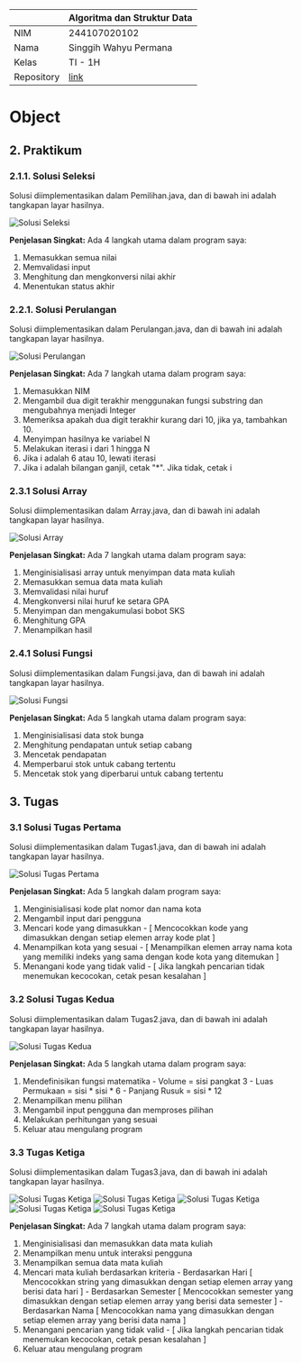 |  | Algoritma dan Struktur Data |
|--|--|
| NIM |  244107020102|
| Nama |  Singgih Wahyu Permana |
| Kelas | TI - 1H |
| Repository | [link](https://github.com/eeswepe/AlgoDS) |

# Object

## 2. Praktikum

### 2.1.1. Solusi Seleksi

Solusi diimplementasikan dalam Pemilihan.java, dan di bawah ini adalah tangkapan layar hasilnya.

![Solusi Seleksi](./img/Pemilihan.png)

**Penjelasan Singkat:** Ada 4 langkah utama dalam program saya:
1. Memasukkan semua nilai
2. Memvalidasi input
3. Menghitung dan mengkonversi nilai akhir
4. Menentukan status akhir

### 2.2.1. Solusi Perulangan
Solusi diimplementasikan dalam Perulangan.java, dan di bawah ini adalah tangkapan layar hasilnya.

![Solusi Perulangan](./img/Perulangan.png) 

**Penjelasan Singkat:** Ada 7 langkah utama dalam program saya:
1. Memasukkan NIM
2. Mengambil dua digit terakhir menggunakan fungsi substring dan mengubahnya menjadi Integer
3. Memeriksa apakah dua digit terakhir kurang dari 10, jika ya, tambahkan 10. 
4. Menyimpan hasilnya ke variabel N
5. Melakukan iterasi i dari 1 hingga N
6. Jika i adalah 6 atau 10, lewati iterasi
7. Jika i adalah bilangan ganjil, cetak "*". Jika tidak, cetak i

### 2.3.1 Solusi Array

Solusi diimplementasikan dalam Array.java, dan di bawah ini adalah tangkapan layar hasilnya.

![Solusi Array](./img/Array.png) 

**Penjelasan Singkat:** Ada 7 langkah utama dalam program saya:
1. Menginisialisasi array untuk menyimpan data mata kuliah
2. Memasukkan semua data mata kuliah
3. Memvalidasi nilai huruf
4. Mengkonversi nilai huruf ke setara GPA
5. Menyimpan dan mengakumulasi bobot SKS
6. Menghitung GPA
7. Menampilkan hasil

### 2.4.1 Solusi Fungsi

Solusi diimplementasikan dalam Fungsi.java, dan di bawah ini adalah tangkapan layar hasilnya.

![Solusi Fungsi](./img/Fungsi.png) 

**Penjelasan Singkat:** Ada 5 langkah utama dalam program saya:
1. Menginisialisasi data stok bunga
2. Menghitung pendapatan untuk setiap cabang
3. Mencetak pendapatan
4. Memperbarui stok untuk cabang tertentu
5. Mencetak stok yang diperbarui untuk cabang tertentu

## 3. Tugas 

### 3.1 Solusi Tugas Pertama
Solusi diimplementasikan dalam Tugas1.java, dan di bawah ini adalah tangkapan layar hasilnya.

![Solusi Tugas Pertama](./img/Tugas1.png) 

**Penjelasan Singkat:** Ada 5 langkah dalam program saya:
1. Menginisialisasi kode plat nomor dan nama kota
2. Mengambil input dari pengguna
3. Mencari kode yang dimasukkan
\- [ Mencocokkan kode yang dimasukkan dengan setiap elemen array kode plat ]
5. Menampilkan kota yang sesuai
\- [ Menampilkan elemen array nama kota yang memiliki indeks yang sama dengan kode kota yang ditemukan ]
7. Menangani kode yang tidak valid
\- [ Jika langkah pencarian tidak menemukan kecocokan, cetak pesan kesalahan ]

### 3.2 Solusi Tugas Kedua
Solusi diimplementasikan dalam Tugas2.java, dan di bawah ini adalah tangkapan layar hasilnya.

![Solusi Tugas Kedua](./img/Tugas2.png) 

**Penjelasan Singkat:** Ada 5 langkah utama dalam program saya:
1. Mendefinisikan fungsi matematika
\- Volume = sisi pangkat 3
\- Luas Permukaan = sisi * sisi * 6
\- Panjang Rusuk = sisi * 12
3. Menampilkan menu pilihan
4. Mengambil input pengguna dan memproses pilihan
5. Melakukan perhitungan yang sesuai
6. Keluar atau mengulang program

### 3.3 Tugas Ketiga
Solusi diimplementasikan dalam Tugas3.java, dan di bawah ini adalah tangkapan layar hasilnya.

![Solusi Tugas Ketiga](./img/Tugas3_input.png)
![Solusi Tugas Ketiga](./img/Tugas3_showAll.png)
![Solusi Tugas Ketiga](./img/Tugas3_showByDay.png)
![Solusi Tugas Ketiga](./img/Tugas3_showBySemester.png)
![Solusi Tugas Ketiga](./img/Tugas3_findByName.png)


**Penjelasan Singkat:** Ada 7 langkah utama dalam program saya:
1. Menginisialisasi dan memasukkan data mata kuliah
2. Menampilkan menu untuk interaksi pengguna
3. Menampilkan semua data mata kuliah
4. Mencari mata kuliah berdasarkan kriteria
\- Berdasarkan Hari [ Mencocokkan string yang dimasukkan dengan setiap elemen array yang berisi data hari ]
\- Berdasarkan Semester [ Mencocokkan semester yang dimasukkan dengan setiap elemen array yang berisi data semester ]
\- Berdasarkan Nama [ Mencocokkan nama yang dimasukkan dengan setiap elemen array yang berisi data nama ]
5. Menangani pencarian yang tidak valid
\- [ Jika langkah pencarian tidak menemukan kecocokan, cetak pesan kesalahan ]
7. Keluar atau mengulang program
